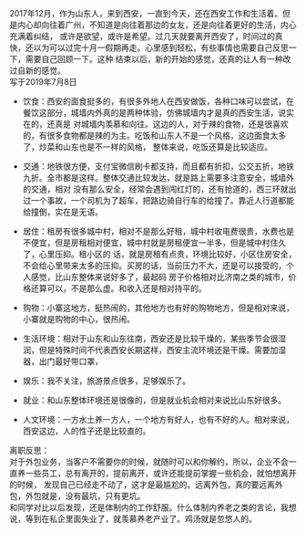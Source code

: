 2017年12月，作为山东人，来到西安，一直到今天，还在西安工作和生活着。但是内心却向往着广州，不知道是向往着那边的女友，还是向往着更好的生活，内心充满着纠结，
或许是欲望，或许是希望。过几天就要离开西安了，时间过的真快，还以为可以过完十月一假期再走。心里感到轻松，有些事情也需要自己反思一下，需要自己回顾一下。这种
结束以后，新的开始的感觉，还真的让人有一种改过自新的感觉。<br>
写于2019年7月8日<br>

- 饮食：西安的面食挺多的，有很多外地人在西安做饭，各种口味可以尝试，在餐饮这部分，城墙内外真的是两种体验，仿佛城墙内才是真的西安生活，说实在的，还真是
对城墙内羡慕和向往。这边的人，对于辣的食物，还是很喜欢的，有很多食物都是辣的为主。吃饭和山东人不是一个风格，这边面食太多了，炒菜和山东也是不一样的风格，
整体来说，吃饭还算是比较适应。

- 交通：地铁很方便，支付宝微信刷卡都支持，而且都有折扣，公交五折，地铁九折。全市都是这样。整体交通比较发达，就是路上需要多注意安全，城墙外的交通，相对
没有那么安全，经常会遇到闯红灯的，还有抢道的，西三环就出过一个事故，一个司机为了超车，把路边骑自行车的给撞了。靠近人行道都能给撞倒，实在是无语。

- 居住：租房有很多城中村，相对不是那么好租，城中村收电费很贵，水费也是不便宜，但是房租相对便宜，城中村就是房租便宜一半多，但是城中村住久了，心里压抑。租小区的
话，就是房租有点贵，环境比较好，小区住房安全，不会给心里带来太多的压抑。买房的话，当前压力不大，还是可以接受的，个人感觉，比山东整体来说好多了，最起码
房子价格相对比济南之类的城市，价格还算可以，不是那么虚。和收入还是相对持平的。

- 购物：小寨这地方，挺热闹的，其他地方也有好的购物地方，但是相对来说，小寨就是购物的中心，很热闹。

- 生活环境：相对于山东和山东往南，西安还是比较干燥的，某些季节会很湿润，但是特殊时间不代表西安长期这样，西安主流环境还是干燥。需要加湿器，出门最好带口罩，

- 娱乐：我不关注，旅游景点很多，足够娱乐了。

- 就业：和山东整体环境还是很像的，但是就业机会相对来说比山东好很多。

- 人文环境：一方水土养一方人，一个地方有好人，也有不好的人。相对来说，西安这边，人的性子还是比较直的。

离职反思：<br>
对于外包业务，当客户不需要你的时候，就随时可以和你解约，所以，企业不会一直养一些员工，总有离开的，提前离开，或许还能提前掌握一些机会，就怕想离开的时候，
发现自己已经走不动了，这才是最尴尬的。远离外包，真的要远离外包，外包就是，没有最坑，只有更坑。<br>
和同学对比以后发现，还是体制内的工作舒服。什么体制内养老之类的言论，我想说，等到在私企里面失业了，就羡慕养老产业了。鸡汤就是忽悠人的。<br>

